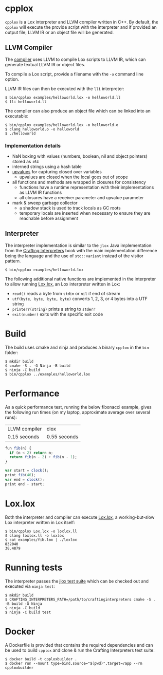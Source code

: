 # cpplox

`cpplox` is a Lox interpreter and LLVM compiler written in C++. By default, the `cpplox`
will execute the provide script with the interpreter and if provided an output file, LLVM IR or
an object file will be generated.

## LLVM Compiler

The [compiler](https://github.com/mrjameshamilton/cpplox/tree/master/src/compiler) uses LLVM to compile Lox scripts to LLVM IR, 
which can generate textual LLVM IR or object files.

To compile a Lox script, provide a filename with the `-o` command line option.

LLVM IR files can then be executed with the `lli` interpreter:

```shell
$ bin/cpplox examples/helloworld.lox -o helloworld.ll
$ lli helloworld.ll
```

The compiler can also produce an object file which can be linked
into an executable:

```shell
$ bin/cpplox examples/helloworld.lox -o helloworld.o
$ clang helloworld.o -o helloworld
$ ./helloworld
```

### Implementation details

* NaN boxing with values (numbers, boolean, nil and object pointers) stored as `i64`
* interned strings using a hash table
* [upvalues](https://craftinginterpreters.com/closures.html#upvalues) for capturing closed over variables
    - upvalues are closed when the local goes out of scope
* all functions and methods are wrapped in closures for consistency
    - functions have a runtime representation with their implementations as LLVM IR functions
    - all closures have a receiver parameter and upvalue parameter
* mark & sweep garbage collector
    - a shadow stack is used to track locals as GC roots
    - temporary locals are inserted when necessary to ensure they are reachable before assignment

## Interpreter

The interpreter implementation is similar to the `jlox` Java implementation from the [Crafting Interpreters](https://craftinginterpreters.com/) book
with the main implementation difference being the language and the use of `std::variant` instead of the visitor pattern.

```shell
$ bin/cpplox examples/helloworld.lox
```

The following additional native functions are implemented in the interpreter to allow running [Lox.lox](https://github.com/mrjameshamilton/loxlox), an Lox interpreter written in Lox:

- `read()` reads a byte from `stdin` or `nil` if end of stream
- `utf(byte, byte, byte, byte)` converts 1, 2, 3, or 4 bytes into a UTF string
- `printerr(string)` prints a string to `stderr`
- `exit(number)` exits with the specific exit code

# Build

The build uses cmake and ninja and produces a binary `cpplox` in the `bin` folder:

```shell
$ mkdir build
$ cmake -S . -G Ninja -B build
$ ninja -C build
$ bin/cpplox ../examples/helloworld.lox
```

# Performance

As a quick performance test, running the below fibonacci example,
gives the following run times (on my laptop, approximate average over several runs):

<table>
  <tr>
    <td>LLVM compiler</td>
    <td>clox</td>
  </tr>
  <tr>
    <td>0.15 seconds</td>
    <td>0.55 seconds</td>
  </tr>
</table>

```javascript
fun fib(n) {
  if (n < 2) return n;
  return fib(n - 2) + fib(n - 1);
}

var start = clock();
print fib(40);
var end = clock();
print end - start;
```

# Lox.lox

Both the interpreter and compiler can execute [Lox.lox](https://github.com/mrjameshamilton/loxlox), a working-but-slow
Lox interpreter written in Lox itself:

```shell
$ bin/cpplox Lox.lox -o loxlox.ll
$ clang loxlox.ll -o loxlox
$ cat examples/fib.lox | ./loxlox
832040
38.4879
```

# Running tests

The interpreter passes the [jlox test suite](https://github.com/munificent/craftinginterpreters/tree/master/test) which
can be checked out and executed via `ninja test`:

```shell
$ mkdir build
$ CRAFTING_INTERPRETERS_PATH=/path/to/craftinginterpreters cmake -S . -B build -G Ninja
$ ninja -C build
$ ninja -C build test
```

# Docker

A Dockerfile is provided that contains the required dependencies and can be
used to build `cpplox` and clone & run the Crafting Interpreters test suite:

```shell
$ docker build -t cpploxbuilder .
$ docker run --mount type=bind,source="$(pwd)",target=/app --rm cpploxbuilder
```
